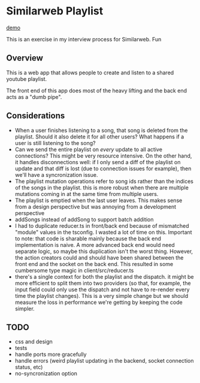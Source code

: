 # Similarweb Playlist

[demo](https://similarweb-dj.herokuapp.com)

This is an exercise in my interview process for Similarweb. Fun

## Overview

This is a web app that allows people to create and listen to a shared youtube
playlist.

The front end of this app does most of the heavy lifting and the back end acts
as a "dumb pipe".

## Considerations

- When a user finishes listening to a song, that song is deleted from the
  playlist. Should it also delete it for all other users? What happens if a user
  is still listening to the song?
- Can we send the entire playlist on _every_ update to all active connections?
  This might be very resource intensive. On the other hand, it handles
  disconnections well: if I only send a diff of the playlist on update and that
  diff is lost (due to connection issues for example), then we'll have a
  syncronization issue.
- The playlist mutation operations refer to song ids rather than the indices of
  the songs in the playlist. this is more robust when there are multiple
  mutations coming in at the same time from multiple users.
- The playlist is emptied when the last user leaves. This makes sense from a
  design perspective but was annoying from a development perspective
- addSongs instead of addSong to support batch addition
- I had to duplicate reducer.ts in front/back end because of mismatched "module"
  values in the tsconfig. I wasted a lot of time on this. Important to note:
  that code is sharable mainly because the back end implementation is naive. A
  more advanced back end would need separate logic, so maybe this duplication
  isn't the worst thing. However, the action creators could and should have been
  shared between the front end and the socket on the back end. This resulted in
  some cumbersome type magic in client/src/reducer.ts
- there's a single context for both the playlist and the dispatch. it might be
  more efficient to split them into two providers (so that, for example, the
  input field could only use the dispatch and not have to re-render every time
  the playlist changes). This is a very simple change but we should measure the
  loss in performance we're getting by keeping the code simpler.

## TODO

- css and design
- tests
- handle ports more gracefully
- handle errors (weird playlist updating in the backend, socket connection
  status, etc)
- no-syncronization option
